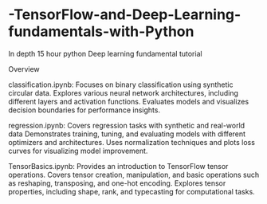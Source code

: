 # -TensorFlow-and-Deep-Learning-fundamentals-with-Python
In depth 15 hour python Deep learning fundamental tutorial

Overview


classification.ipynb:
Focuses on binary classification using synthetic circular data.
Explores various neural network architectures, including different layers and activation functions.
Evaluates models and visualizes decision boundaries for performance insights.


regression.ipynb:
Covers regression tasks with synthetic and real-world data 
Demonstrates training, tuning, and evaluating models with different optimizers and architectures.
Uses normalization techniques and plots loss curves for visualizing model improvement.


TensorBasics.ipynb:
Provides an introduction to TensorFlow tensor operations.
Covers tensor creation, manipulation, and basic operations such as reshaping, transposing, and one-hot encoding.
Explores tensor properties, including shape, rank, and typecasting for computational tasks.

